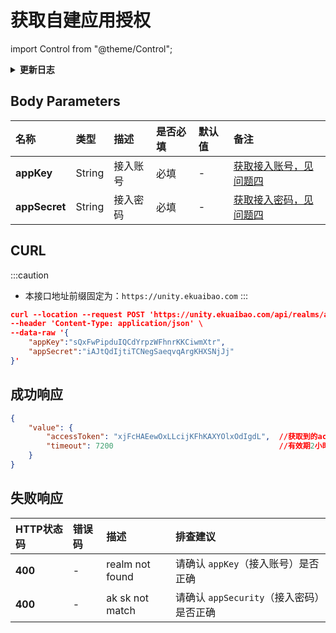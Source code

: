 # 获取自建应用授权

import Control from "@theme/Control";

<Control
  method="POST"
  url="/api/realms/auth"
/>

<details>
  <summary><b>更新日志</b></summary>
  <div>

  [**1.6.1**](/docs/open-api/notice/update-log#161) -> 🆕 新增了本接口。<br/>

  </div>
</details>

## Body Parameters

| 名称 | 类型 | 描述 | 是否必填 | 默认值 | 备注 |
| :--- | :--- | :--- | :--- |:--- | :--- |
| **appKey**       | String | 接入账号 | 必填 | - | [获取接入账号，见问题四](/docs/open-api/getting-started/question-answer#问题四) |
| **appSecret**    | String | 接入密码 | 必填 | - | [获取接入密码，见问题四](/docs/open-api/getting-started/question-answer#问题四) |

## CURL
:::caution
- 本接口地址前缀固定为：`https://unity.ekuaibao.com`
:::

```json
curl --location --request POST 'https://unity.ekuaibao.com/api/realms/auth' \
--header 'Content-Type: application/json' \
--data-raw '{
    "appKey":"sQxFwPipduIQCdYrpzWFhnrKKCiwmXtr",
    "appSecret":"iAJtQdIjtiTCNegSaeqvqArgKHXSNjJj"
}'
```

## 成功响应
```json
{
    "value": {
        "accessToken": "xjFcHAEewOxLLcijKFhKAXYOlxOdIgdL",  //获取到的accessToken
        "timeout": 7200                                     //有效期2小时，单位：秒
    }
}
```

## 失败响应

| HTTP状态码 | 错误码 | 描述 | 排查建议 |
| :--- | :--- | :--- | :--- |
| **400** | - | realm not found | 请确认 `appKey`（接入账号）是否正确 |
| **400** | - | ak sk not match | 请确认 `appSecurity`（接入密码）是否正确 |


